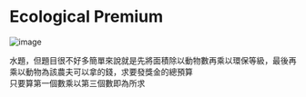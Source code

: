 # Ecological Premium  
![image](https://github.com/10360555iamnn/UVAdataset/assets/95529963/ad6ac49b-0e3b-4fcb-9bb3-f006cfe2cd94)  

水題，但題目很不好多簡單來說就是先將面積除以動物數再乘以環保等級，最後再乘以動物為該農夫可以拿的錢，求要發獎金的總預算  
只要算第一個數乘以第三個數即為所求  
